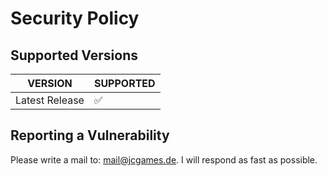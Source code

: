 # Security Policy

## Supported Versions

| VERSION | SUPPORTED |
| ------- | --------- |
| Latest Release | :white_check_mark: |

## Reporting a Vulnerability

Please write a mail to: <mail@jcgames.de>. I will respond as fast as possible.
